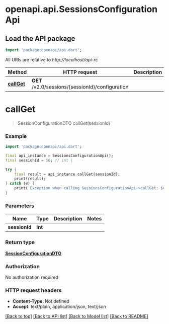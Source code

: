 # openapi.api.SessionsConfigurationApi

## Load the API package
```dart
import 'package:openapi/api.dart';
```

All URIs are relative to *http://localhost/api-rc*

Method | HTTP request | Description
------------- | ------------- | -------------
[**callGet**](SessionsConfigurationApi.md#callget) | **GET** /v2.0/sessions/{sessionId}/configuration | 


# **callGet**
> SessionConfigurationDTO callGet(sessionId)



### Example
```dart
import 'package:openapi/api.dart';

final api_instance = SessionsConfigurationApi();
final sessionId = 56; // int | 

try {
    final result = api_instance.callGet(sessionId);
    print(result);
} catch (e) {
    print('Exception when calling SessionsConfigurationApi->callGet: $e\n');
}
```

### Parameters

Name | Type | Description  | Notes
------------- | ------------- | ------------- | -------------
 **sessionId** | **int**|  | 

### Return type

[**SessionConfigurationDTO**](SessionConfigurationDTO.md)

### Authorization

No authorization required

### HTTP request headers

 - **Content-Type**: Not defined
 - **Accept**: text/plain, application/json, text/json

[[Back to top]](#) [[Back to API list]](../README.md#documentation-for-api-endpoints) [[Back to Model list]](../README.md#documentation-for-models) [[Back to README]](../README.md)


